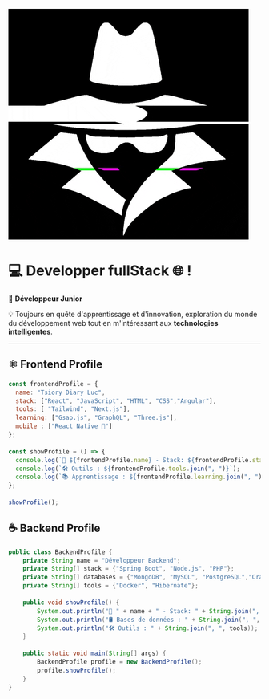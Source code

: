 ![Cover](https://github.com/DIARY7/DIARY7/blob/main/img/giphy.gif)
# 💻 Developper fullStack 🌐 !

🚀 **Développeur Junior**  

💡 Toujours en quête d'apprentissage et d'innovation, exploration du monde du développement web tout en m'intéressant aux **technologies intelligentes**.  

---

## ⚛️ Frontend Profile 
```jsx
const frontendProfile = {
  name: "Tsiory Diary Luc",
  stack: ["React", "JavaScript", "HTML", "CSS","Angular"],
  tools: [ "Tailwind", "Next.js"],
  learning: ["Gsap.js", "GraphQL", "Three.js"],
  mobile : ["React Native 📱"]
};

const showProfile = () => {
  console.log(`🚀 ${frontendProfile.name} - Stack: ${frontendProfile.stack.join(", ")}`);
  console.log(`🛠️ Outils : ${frontendProfile.tools.join(", ")}`);
  console.log(`📚 Apprentissage : ${frontendProfile.learning.join(", ")}`);
};

showProfile();
```
## ☕ Backend Profile 
```java
public class BackendProfile {
    private String name = "Développeur Backend";
    private String[] stack = {"Spring Boot", "Node.js", "PHP"};
    private String[] databases = {"MongoDB", "MySQL", "PostgreSQL","Oracle","Firestore"};
    private String[] tools = {"Docker", "Hibernate"};

    public void showProfile() {
        System.out.println("🚀 " + name + " - Stack: " + String.join(", ", stack));
        System.out.println("🛢️ Bases de données : " + String.join(", ", databases));
        System.out.println("🛠️ Outils : " + String.join(", ", tools));
    }

    public static void main(String[] args) {
        BackendProfile profile = new BackendProfile();
        profile.showProfile();
    }
}

```


